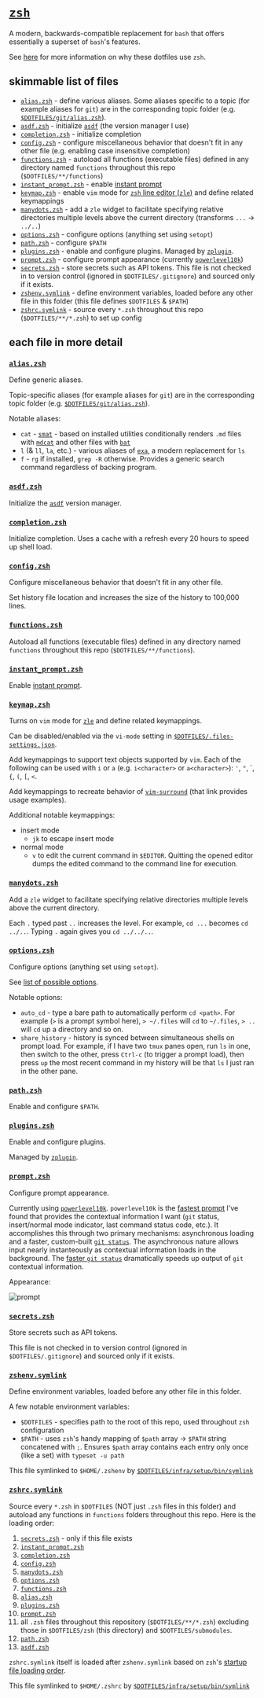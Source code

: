 # [`zsh`](https://www.zsh.org)

A modern, backwards-compatible replacement for `bash` that offers essentially a superset of `bash`'s features.

See [here](https://github.com/nathanshelly/.files/tree/master/zsh#why-zsh) for more information on why these dotfiles use `zsh`.

## skimmable list of files

- [`alias.zsh`](#alias.zsh) - define various aliases. Some aliases specific to a topic (for example aliases for `git`) are in the corresponding topic folder (e.g. [`$DOTFILES/git/alias.zsh`](../git/alias.zsh)).
- [`asdf.zsh`](#asdf.zsh) - initialize [`asdf`](https://asdf-vm.com) (the version manager I use)
- [`completion.zsh`](#completion.zsh) - initialize completion
- [`config.zsh`](#config.zsh) - configure miscellaneous behavior that doesn't fit in any other file (e.g. enabling case insensitive completion)
- [`functions.zsh`](#functions.zsh) - autoload all functions (executable files) defined in any directory named `functions` throughout this repo (`$DOTFILES/**/functions`)
- [`instant_prompt.zsh`](#instant_prompt.zsh) - enable [instant prompt](https://github.com/romkatv/powerlevel10k#what-is-instant-prompt)
- [`keymap.zsh`](#keymap.zsh) - enable `vim` mode for [`zsh` line editor (`zle`)](http://zsh.sourceforge.net/Doc/Release/Zsh-Line-Editor.html) and define related keymappings
- [`manydots.zsh`](#manydots.zsh) - add a `zle` widget to facilitate specifying relative directories multiple levels above the current directory (transforms `...` -> `../..`)
- [`options.zsh`](#options.zsh) - configure options (anything set using `setopt`)
- [`path.zsh`](#path.zsh) - configure `$PATH`
- [`plugins.zsh`](#plugins.zsh) - enable and configure plugins. Managed by [`zplugin`](https://github.com/zdharma/zplugin).
- [`prompt.zsh`](#prompt.zsh) - configure prompt appearance (currently [`powerlevel10k`](https://github.com/romkatv/powerlevel10k))
- [`secrets.zsh`](#secrets.zsh) - store secrets such as API tokens. This file is not checked in to version control (ignored in `$DOTFILES/.gitignore`) and sourced only if it exists.
- [`zshenv.symlink`](#zshenv.symlink) - define environment variables, loaded before any other file in this folder (this file defines `$DOTFILES` & `$PATH`)
- [`zshrc.symlink`](#zshrc.symlink) - source every `*.zsh` throughout this repo (`$DOTFILES/**/*.zsh`) to set up config

## each file in more detail

### [`alias.zsh`](./alias.zsh)

Define generic aliases.

Topic-specific aliases (for example aliases for `git`) are in the corresponding topic folder (e.g. [`$DOTFILES/git/alias.zsh`](../git/alias.zsh)).

Notable aliases:

- `cat` - [`smat`](../functions/smat) - based on installed utilities conditionally renders `.md` files with [`mdcat`](https://github.com/lunaryorn/mdcat) and other files with [`bat`](https://github.com/sharkdp/bat)
- `l` (& `ll`, `la`, etc.) - various aliases of [`exa`](https://github.com/ogham/exa), a modern replacement for `ls`
- `f` - `rg` if installed, `grep -R` otherwise. Provides a generic search command regardless of backing program.

### [`asdf.zsh`](./asdf.zsh)

Initialize the [`asdf`](https://asdf-vm.com) version manager.

### [`completion.zsh`](./completion.zsh)

Initialize completion. Uses a cache with a refresh every 20 hours to speed up shell load.

### [`config.zsh`](./config.zsh)

Configure miscellaneous behavior that doesn't fit in any other file.

Set history file location and increases the size of the history to 100,000 lines.

### [`functions.zsh`](./functions.zsh)

Autoload all functions (executable files) defined in any directory named `functions` throughout this repo (`$DOTFILES/**/functions`).

### [`instant_prompt.zsh`](./instant_prompt.zsh)

Enable [instant prompt](https://github.com/romkatv/powerlevel10k#what-is-instant-prompt).

### [`keymap.zsh`](./keymap.zsh)

Turns on `vim` mode for [`zle`](http://zsh.sourceforge.net/Doc/Release/Zsh-Line-Editor.html) and define related keymappings.

Can be disabled/enabled via the `vi-mode` setting in [`$DOTFILES/.files-settings.json`](../.files-settings.json).

Add keymappings to support text objects supported by `vim`. Each of the following can be used with `i` or `a` (e.g. `i<character>` or `a<character>`): `'`, `"`, \`, `{`, `(`, `[`, `<`.

Add keymappings to recreate behavior of [`vim-surround`](https://github.com/tpope/vim-surround) (that link provides usage examples).

Additional notable keymappings:

- insert mode
  - `jk` to escape insert mode
- normal mode
  - `v` to edit the current command in `$EDITOR`. Quitting the opened editor dumps the edited command to the command line for execution.

### [`manydots.zsh`](./manydots.zsh)

Add a `zle` widget to facilitate specifying relative directories multiple levels above the current directory.

Each `.` typed past `..` increases the level. For example, `cd ...` becomes `cd ../..`. Typing `.` again gives you `cd ../../..`.

### [`options.zsh`](./options.zsh)

Configure options (anything set using `setopt`).

See [list of possible options](http://zsh.sourceforge.net/Doc/Release/Options.html).

Notable options:

- `auto_cd` - type a bare path to automatically perform `cd <path>`. For example (`>` is a prompt symbol here), `> ~/.files` will `cd` to `~/.files`, `> ..` will `cd` up a directory and so on.
- `share_history` - history is synced between simultaneous shells on prompt load. For example, if I have two `tmux` panes open, run `ls` in one, then switch to the other, press `Ctrl-c` (to trigger a prompt load), then press `up` the most recent command in my history will be that `ls` I just ran in the other pane.

### [`path.zsh`](./path.zsh)

Enable and configure `$PATH`.

### [`plugins.zsh`](./plugins.zsh)

Enable and configure plugins.

Managed by [`zplugin`](https://github.com/zdharma/zplugin).

### [`prompt.zsh`](./prompt.zsh)

Configure prompt appearance.

Currently using [`powerlevel10k`](https://github.com/romkatv/powerlevel10k). `powerlevel10k` is the [fastest prompt](https://github.com/romkatv/powerlevel10k#is-it-really-fast) I've found that provides the contextual information I want (`git` status, insert/normal mode indicator, last command status code, etc.). It accomplishes this through two primary mechanisms: asynchronous loading and a faster, custom-built [`git status`](https://github.com/romkatv/gitstatus). The asynchronous nature allows input nearly instanteously as contextual information loads in the background. The [faster `git status`](https://github.com/romkatv/gitstatus#why-fast) dramatically speeds up output of `git` contextual information.

Appearance:

![prompt](https://user-images.githubusercontent.com/9750687/74062058-49ce2e00-49a2-11ea-96a7-808db84e7844.png 'prompt')

### [`secrets.zsh`](./secrets.zsh)

Store secrets such as API tokens.

This file is not checked in to version control (ignored in `$DOTFILES/.gitignore`) and sourced only if it exists.

### [`zshenv.symlink`](./zshenv.symlink)

Define environment variables, loaded before any other file in this folder.

A few notable environment variables:

- `$DOTFILES` - specifies path to the root of this repo, used throughout `zsh` configuration
- `$PATH` - uses `zsh`'s handy mapping of `$path` array -> `$PATH` string concatened with `;`. Ensures `$path` array contains each entry only once (like a set) with `typeset -u path`

This file symlinked to `$HOME/.zshenv` by [`$DOTFILES/infra/setup/bin/symlink`](../infra/setup/bin/symlink)

### [`zshrc.symlink`](./zshrc.symlink)

Source every `*.zsh` in `$DOTFILES` (NOT just `.zsh` files in this folder) and autoload any functions in `functions` folders throughout this repo. Here is the loading order:

1. [`secrets.zsh`](./secrets.zsh) - only if this file exists
1. [`instant_prompt.zsh`](./instant_prompt.zsh)
1. [`completion.zsh`](./completion.zsh)
1. [`config.zsh`](./config.zsh)
1. [`manydots.zsh`](./manydots.zsh)
1. [`options.zsh`](./options.zsh)
1. [`functions.zsh`](./functions.zsh)
1. [`alias.zsh`](./alias.zsh)
1. [`plugins.zsh`](./plugins.zsh)
1. [`prompt.zsh`](./prompt.zsh)
1. all `.zsh` files throughout this repository (`$DOTFILES/**/*.zsh`) excluding those in `$DOTFILES/zsh` (this directory) and `$DOTFILES/submodules`.
1. [`path.zsh`](./path.zsh)
1. [`asdf.zsh`](./asdf.zsh)

`zshrc.symlink` itself is loaded after `zshenv.symlink` based on `zsh`'s [startup file loading order](http://zsh.sourceforge.net/Intro/intro_3.html).

This file symlinked to `$HOME/.zshrc` by [`$DOTFILES/infra/setup/bin/symlink`](../infra/setup/bin/symlink)
